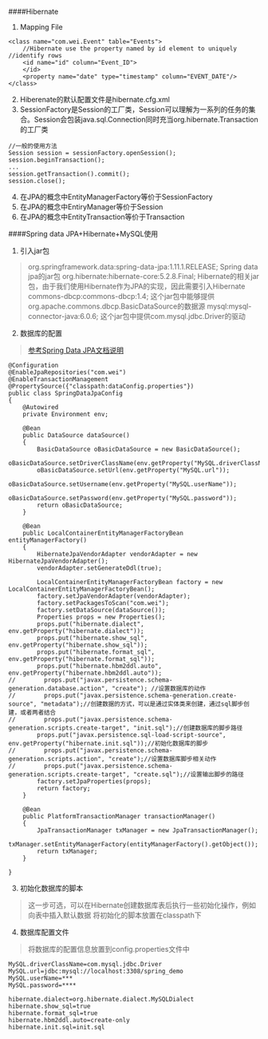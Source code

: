 ####Hibernate
1. Mapping File
```
<class name="com.wei.Event" table="Events">
	//Hibernate use the property named by id element to uniquely //identify rows	
	<id name="id" column="Event_ID">
	</id>
	<property name="date" type="timestamp" column="EVENT_DATE"/>
</class>
```
2. Hiberenate的默认配置文件是hibernate.cfg.xml
3. SessionFactory是Session的工厂类，Session可以理解为一系列的任务的集合。Session会包装java.sql.Connection同时充当org.hibernate.Transaction的工厂类
```
//一般的使用方法
Session session = sessionFactory.openSession();
session.beginTransaction();
...
session.getTransaction().commit();
session.close();
```
4. 在JPA的概念中EntityManagerFactory等价于SessionFactory
5. 在JPA的概念中EntiryManager等价于Session
6. 在JPA的概念中EntityTransaction等价于Transaction

####Spring data JPA+Hibernate+MySQL使用
1. 引入jar包
> org.springframework.data:spring-data-jpa:1.11.1.RELEASE; Spring data jpa的jar包
> org.hibernate:hibernate-core:5.2.8.Final; Hibernate的相关jar包，由于我们使用Hibernate作为JPA的实现，因此需要引入Hibernate
> commons-dbcp:commons-dbcp:1.4; 这个jar包中能够提供org.apache.commons.dbcp.BasicDataSource的数据源
> mysql:mysql-connector-java:6.0.6; 这个jar包中提供com.mysql.jdbc.Driver的驱动

2. 数据库的配置
> [参考Spring Data JPA文档说明](https://docs.spring.io/spring-data/jpa/docs/current/reference/html/#repositories.core-concepts)

```
@Configuration
@EnableJpaRepositories("com.wei")
@EnableTransactionManagement
@PropertySource({"classpath:dataConfig.properties"})
public class SpringDataJpaConfig
{
    @Autowired
    private Environment env;
    
    @Bean
    public DataSource dataSource()
    {
        BasicDataSource oBasicDataSource = new BasicDataSource();
        oBasicDataSource.setDriverClassName(env.getProperty("MySQL.driverClassName"));
        oBasicDataSource.setUrl(env.getProperty("MySQL.url"));
        oBasicDataSource.setUsername(env.getProperty("MySQL.userName"));
        oBasicDataSource.setPassword(env.getProperty("MySQL.password"));
        return oBasicDataSource;
    }
    
    @Bean
    public LocalContainerEntityManagerFactoryBean entityManagerFactory()
    {
        HibernateJpaVendorAdapter vendorAdapter = new HibernateJpaVendorAdapter();
        vendorAdapter.setGenerateDdl(true);

        LocalContainerEntityManagerFactoryBean factory = new LocalContainerEntityManagerFactoryBean();
        factory.setJpaVendorAdapter(vendorAdapter);
        factory.setPackagesToScan("com.wei");
        factory.setDataSource(dataSource());
        Properties props = new Properties();
        props.put("hibernate.dialect", env.getProperty("hibernate.dialect"));
        props.put("hibernate.show_sql", env.getProperty("hibernate.show_sql"));
        props.put("hibernate.format_sql", env.getProperty("hibernate.format_sql"));
        props.put("hibernate.hbm2ddl.auto", env.getProperty("hibernate.hbm2ddl.auto"));
//        props.put("javax.persistence.schema-generation.database.action", "create"); //设置数据库的动作
//        props.put("javax.persistence.schema-generation.create-source", "metadata");//创建数据的方式，可以是通过实体类来创建，通过sql脚步创建，或者两者结合
//        props.put("javax.persistence.schema-generation.scripts.create-target", "init.sql");//创建数据库的脚步路径
        props.put("javax.persistence.sql-load-script-source", env.getProperty("hibernate.init.sql"));//初始化数据库的脚步
//        props.put("javax.persistence.schema-generation.scripts.action", "create");//设置数据库脚步相关动作
//        props.put("javax.persistence.schema-generation.scripts.create-target", "create.sql");//设置输出脚步的路径
        factory.setJpaProperties(props);
        return factory;
    }

    @Bean
    public PlatformTransactionManager transactionManager()
    {
        JpaTransactionManager txManager = new JpaTransactionManager();
        txManager.setEntityManagerFactory(entityManagerFactory().getObject());
        return txManager;
    }
    
}
```

3. 初始化数据库的脚本
> 这一步可选，可以在Hibernate创建数据库表后执行一些初始化操作，例如向表中插入默认数据
> 将初始化的脚本放置在classpath下

4. 数据库配置文件
> 将数据库的配置信息放置到config.properties文件中

```
MySQL.driverClassName=com.mysql.jdbc.Driver
MySQL.url=jdbc:mysql://localhost:3308/spring_demo
MySQL.userName=***
MySQL.password=****

hibernate.dialect=org.hibernate.dialect.MySQLDialect
hibernate.show_sql=true
hibernate.format_sql=true
hibernate.hbm2ddl.auto=create-only
hibernate.init.sql=init.sql
```

